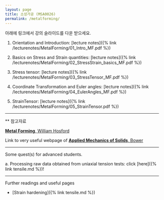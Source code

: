 ```yaml
---
layout: page
title: 소성가공 (MSA0026)
permalink: /metalforming/
---
```


아래에 링크에서 강의 슬라이드를 다운 받으세요.

1. Orientation and Introduction: [lecture notes]({% link /lecturenotes/MetalForming/01_Intro_MF.pdf %})

2. Basics on Stress and Strain quantities: [lecture notes]({% link /lecturenotes/MetalForming/02_StressStrain_basics_MF.pdf %})

3. Stress tensor: [lecture notes]({% link /lecturenotes/MetalForming/03_StressTensor_MF.pdf %})

4. Coordinate Transformation and Euler angles: [lecture notes]({% link /lecturenotes/MetalForming/04_EulerAngles_MF.pdf %})

5. StrainTensor: [lecture notes]({% link /lecturenotes/MetalForming/05_StrainTensor.pdf %})

<!--

6. Principal space and elasticity: [lecture notes]({% link /lecturenotes/MetalForming/06_PrincipalSpaceElasticity_MF.pdf %})

7. Macroscopic Plasticity and Yielding: [lecture notes]({% link /lecturenotes/MetalForming/07_MacroscopicPlasticityYielding_MF.pdf %})

8. Work Hardening: [lecture notes]({% link /lecturenotes/MetalForming/08_WorkHardening_MF.pdf %})

9. Instability: [lecture notes]({% link /lecturenotes/MetalForming/09_Instability_MF.pdf %})

10. Strain Rate and Temperature: [lecture notes]({% link /lecturenotes/MetalForming/10_StrainRateTemperature_MF.pdf %})
-->

--------------------------

** 참고자료

[**Metal Forming**, William Hosford](https://www.amazon.com/Metal-Forming-Metallurgy-William-Hosford/dp/1107670969)

Link to very useful webpage of [**Applied Mechanics of Solids**, Bower](http://solidmechanics.org)

--------------------------


Some quest(s) for advanced students.

a. Processing raw data obtained from uniaxial tension tests: click [here]({% link tensile.md %})!

--------------------------------------------------

Further readings and useful pages

- [Strain hardening]({% link tensile.md %})

<!--
- [Euler angles]({% link euler.md %})

- [Excel file for **Euler method**]({% link /libs/Euler_Method.xlsx %})

- [Tensors]({% link tensors.md %})

- [Principal space]({% link principal.md %})

- Excel/Google [SpreadSheet]({% link Euler2ndTensor.md %}) to practice 2nd rank tensor transformation

- Excel/Google [SpreadSheet]({% link yieldsurface.md %}) to practice yield surface drawing

- [LaTeX script to understand Euler angle]({% link euler.md%})

- [Pole figure plotting]({% link polefigure.md %})

- [thin-walled tube]({% link thinwalltube.md %})

- [Newton-Raphson approach to solve the instability of metals under uniaxial tension]({% link nr_example.md %})

-->
